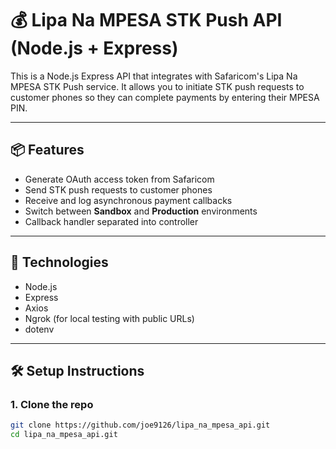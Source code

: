 # 💰 Lipa Na MPESA STK Push API (Node.js + Express)

This is a Node.js Express API that integrates with Safaricom's Lipa Na MPESA STK Push service. It allows you to initiate STK push requests to customer phones so they can complete payments by entering their MPESA PIN.

---

## 📦 Features

- Generate OAuth access token from Safaricom
- Send STK push requests to customer phones
- Receive and log asynchronous payment callbacks
- Switch between **Sandbox** and **Production** environments
- Callback handler separated into controller

---

## 🚀 Technologies

- Node.js
- Express
- Axios
- Ngrok (for local testing with public URLs)
- dotenv

---

## 🛠 Setup Instructions

### 1. Clone the repo

```bash
git clone https://github.com/joe9126/lipa_na_mpesa_api.git
cd lipa_na_mpesa_api.git
```
